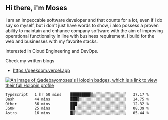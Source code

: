 ## Hi there, i'm Moses

I am an impeccable software developer and that counts for a lot, even if i do say so myself, but i don't just have words to show, i also possess a proven ability to maintain and enhance company software with the aim of improving operational functionality in line with business requirement. I build for the web and businesses with my favorite stacks.

Interested in Cloud Engineering and DevOps.

Check my written blogs
- https://geekdom.vercel.app

[![An image of @adebayomoses's Holopin badges, which is a link to view their full Holopin profile](https://holopin.me/adebayomoses)](https://holopin.io/@adebayomoses)

<!--START_SECTION:waka-->

```txt
TypeScript   1 hr 50 mins    █████████▒░░░░░░░░░░░░░░░   37.17 %
Bash         44 mins         ███▓░░░░░░░░░░░░░░░░░░░░░   14.75 %
Other        36 mins         ███░░░░░░░░░░░░░░░░░░░░░░   12.32 %
JSON         25 mins         ██░░░░░░░░░░░░░░░░░░░░░░░   08.39 %
Astro        16 mins         █▒░░░░░░░░░░░░░░░░░░░░░░░   05.44 %
```

<!--END_SECTION:waka-->
